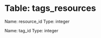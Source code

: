 Table: tags_resources
=====================

Name: resource_id
Type: integer

Name: tag_id
Type: integer

